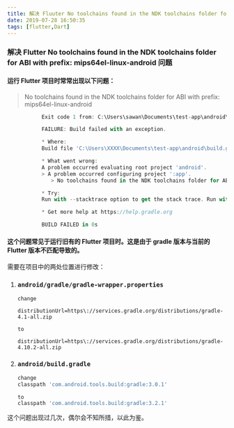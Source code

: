 ```yaml
---
title: 解决 Fluuter No toolchains found in the NDK toolchains folder for ABI with prefix： mips64el-linux-android 问题
date: 2019-07-28 16:50:35
tags: [flutter,Dart]
---
```


### 解决 Flutter No toolchains found in the NDK toolchains folder for ABI with prefix: mips64el-linux-android 问题



#### 运行 Flutter  项目时常常出现以下问题：

> No toolchains found in the NDK toolchains folder for ABI with prefix: mips64el-linux-android

```dart
           Exit code 1 from: C:\Users\sawan\Documents\test-app\android\gradlew.bat app:properties:

           FAILURE: Build failed with an exception.

           * Where:
           Build file 'C:\Users\XXXX\Documents\test-app\android\build.gradle' line: 24

           * What went wrong:
           A problem occurred evaluating root project 'android'.
           > A problem occurred configuring project ':app'.
              > No toolchains found in the NDK toolchains folder for ABI with prefix: mips64el-linux-android

           * Try:
           Run with --stacktrace option to get the stack trace. Run with --info or --debug option to get more log output.

           * Get more help at https://help.gradle.org

           BUILD FAILED in 0s
```

<!--more-->

#### **这个问题常见于运行旧有的 Flutter 项目时。这是由于 gradle 版本与当前的 Flutter 版本不匹配导致的。**

需要在项目中的两处位置进行修改：

1. ### `android/gradle/gradle-wrapper.properties`

   ```properties
   change 
   
   distributionUrl=https\://services.gradle.org/distributions/gradle-4.1-all.zip
   
   to
   
   distributionUrl=https\://services.gradle.org/distributions/gradle-4.10.2-all.zip
   
   ```

1. ### `android/build.gradle`

   ```groovy
   change 
   classpath 'com.android.tools.build:gradle:3.0.1'
   
   to
   classpath 'com.android.tools.build:gradle:3.2.1'
   ```

   

这个问题出现过几次，偶尔会不知所措，以此为鉴。



